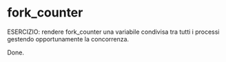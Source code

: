 # fork_counter

ESERCIZIO: rendere fork_counter una variabile condivisa tra tutti i processi
gestendo opportunamente la concorrenza.

Done.
